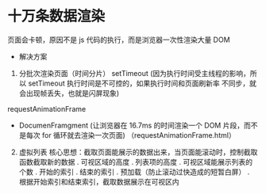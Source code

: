 # 十万条数据渲染

页面会卡顿，原因不是 js 代码的执行，而是浏览器一次性渲染大量 DOM

- 解决方案

1. 分批次渲染页面（时间分片）
   setTimeout
   (因为执行时间受主线程的影响，所以 setTimeout 执行时间是不可控的，如果执行时间和页面刷新率
   不同步，就会出现帧丢失，也就是闪屏现象)

requestAnimationFrame

- DocumenFramgment
  (让浏览器在 16.7ms 的时间渲染一个 DOM 片段，而不是每次 for 循环就去渲染一次页面) （requestAnimationFrame.html）

2. 虚拟列表
   核心思想：截取页面能展示的数据出来，当页面能滚动时，控制截取函数截取新的数据
   . 可视区域的高度
   . 列表项的高度
   . 可视区域能展示列表的个数
   . 开始的索引
   . 结束的索引
   . 预加载（防止滚动过快造成的短暂白屏）
   . 根据开始索引和结束索引，截取数据展示在可视区内
